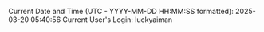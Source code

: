 Current Date and Time (UTC - YYYY-MM-DD HH:MM:SS formatted): 2025-03-20 05:40:56
Current User's Login: luckyaiman
